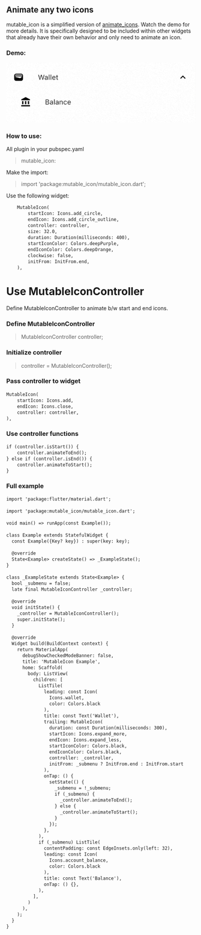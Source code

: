 ## Animate any two icons

mutable_icon is a simplified version of [animate_icons](https://pub.dev/packages/animate_icons "View original Widget"). Watch the demo for more details. It is specifically designed to be included within other widgets that already have their own behavior and only need to animate an icon.

### Demo:

<img src="https://raw.githubusercontent.com/jmouriz/mutable_icon/main/demo/mutable_icon.gif" />


### How to use:

All plugin in your pubspec.yaml 
    
> mutable_icon:

Make the import:

> import 'package:mutable_icon/mutable_icon.dart';

Use the following widget:

```
    MutableIcon(
        startIcon: Icons.add_circle,
        endIcon: Icons.add_circle_outline,
        controller: controller,
        size: 32.0,
        duration: Duration(milliseconds: 400),
        startIconColor: Colors.deepPurple,
        endIconColor: Colors.deepOrange,
        clockwise: false,
        initFrom: InitFrom.end,
    ),
```

# Use MutableIconController
Define MutableIconController to animate b/w start and end icons.

### Define MutableIconController
    
> MutableIconController controller;

### Initialize controller    
    
> controller = MutableIconController();

### Pass controller to widget 
```
MutableIcon(
    startIcon: Icons.add,
    endIcon: Icons.close,
    controller: controller, 
),
```
### Use controller functions
``` 
if (controller.isStart()) {
    controller.animateToEnd();
} else if (controller.isEnd()) {
    controller.animateToStart();
}
```

### Full example
```
import 'package:flutter/material.dart';

import 'package:mutable_icon/mutable_icon.dart';

void main() => runApp(const Example());

class Example extends StatefulWidget {
  const Example({Key? key}) : super(key: key);

  @override
  State<Example> createState() => _ExampleState();
}

class _ExampleState extends State<Example> {
  bool _submenu = false;
  late final MutableIconController _controller;

  @override
  void initState() {
    _controller = MutableIconController();
    super.initState();
  }

  @override
  Widget build(BuildContext context) {
    return MaterialApp(
      debugShowCheckedModeBanner: false,
      title: 'MutableIcon Example',
      home: Scaffold(
        body: ListView(
          children: [
            ListTile(
              leading: const Icon(
                Icons.wallet,
                color: Colors.black
              ),
              title: const Text('Wallet'),
              trailing: MutableIcon(
                duration: const Duration(milliseconds: 300),
                startIcon: Icons.expand_more,
                endIcon: Icons.expand_less,
                startIconColor: Colors.black,
                endIconColor: Colors.black,
                controller: _controller,
                initFrom: _submenu ? InitFrom.end : InitFrom.start
              ),
              onTap: () {
                setState(() {
                  _submenu = !_submenu;
                  if (_submenu) {
                    _controller.animateToEnd();
                  } else {
                    _controller.animateToStart();
                  }
                });
              },
            ),
            if (_submenu) ListTile(
              contentPadding: const EdgeInsets.only(left: 32),
              leading: const Icon(
                Icons.account_balance,
                color: Colors.black
              ),
              title: const Text('Balance'),
              onTap: () {},
            ),
          ],
        )
      ),
    );
  }
}
```

